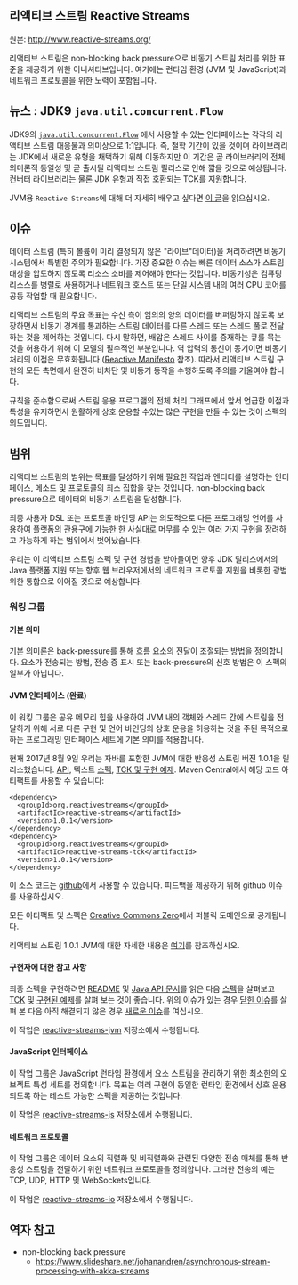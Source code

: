 ## 리액티브 스트림 Reactive Streams
원본: http://www.reactive-streams.org/

리액티브 스트림은 non-blocking back pressure으로 비동기 스트림 처리를 위한 표준을 제공하기 위한 이니셔티브입니다. 여기에는 런타임 환경 (JVM 및 JavaScript)과 네트워크 프로토콜을 위한 노력이 포함됩니다.

## 뉴스 : JDK9 `java.util.concurrent.Flow`

JDK9의 <a href="http://download.java.net/java/jdk9/docs/api/java/util/concurrent/Flow.html">`java.util.concurrent.Flow`</a> 에서 사용할 수 있는 인터페이스는 각각의 리액티브 스트림 대응물과 의미상으로 1:1입니다. 즉, 철학 기간이 있을 것이며 라이브러리는 JDK에서 새로운 유형을 채택하기 위해 이동하지만 이 기간은 곧 라이브러리의 전체 의미론적 동일성 및 곧 출시될 리액티브 스트림 릴리스로 인해 짧을 것으로 예상됩니다. 컨버터 라이브러리는 물론 JDK 유형과 직접 호환되는 TCK를 지원합니다.

JVM용 `Reactive Streams`에 대해 더 자세히 배우고 싶다면 <a href="https://github.com/reactive-streams/reactive-streams-jvm/blob/v1.0.1/README.md">이 글</a>을 읽으십시오.

## 이슈

데이터 스트림 (특히 볼륨이 미리 결정되지 않은 "라이브"데이터)을 처리하려면 비동기 시스템에서 특별한 주의가 필요합니다. 가장 중요한 이슈는 빠른 데이터 소스가 스트림 대상을 압도하지 않도록 리소스 소비를 제어해야 한다는 것입니다. 비동기성은 컴퓨팅 리소스를 병렬로 사용하거나 네트워크 호스트 또는 단일 시스템 내의 여러 CPU 코어를 공동 작업할 때 필요합니다.

리액티브 스트림의 주요 목표는 수신 측이 임의의 양의 데이터를 버퍼링하지 않도록 보장하면서 비동기 경계를 통과하는 스트림 데이터를 다른 스레드 또는 스레드 풀로 전달하는 것을 제어하는 ​​것입니다. 다시 말하면, 배압은 스레드 사이를 중재하는 큐를 묶는 것을 허용하기 위해 이 모델의 필수적인 부분입니다. 역 압력의 통신이 동기이면 비동기 처리의 이점은 무효화됩니다 (<a href="http://reactivemanifesto.org/">Reactive Manifesto</a> 참조). 따라서 리액티브 스트림 구현의 모든 측면에서 완전히 비차단 및 비동기 동작을 수행하도록 주의를 기울여야 합니다.

규칙을 준수함으로써 스트림 응용 프로그램의 전체 처리 그래프에서 앞서 언급한 이점과 특성을 유지하면서 원활하게 상호 운용할 수있는 많은 구현을 만들 수 있는 것이 스펙의 의도입니다.

## 범위

리액티브 스트림의 범위는 목표를 달성하기 위해 필요한 작업과 엔티티를 설명하는 인터페이스, 메소드 및 프로토콜의 최소 집합을 찾는 것입니다. non-blocking back pressure으로 데이터의 비동기 스트림을 달성합니다.

최종 사용자 DSL 또는 프로토콜 바인딩 API는 의도적으로 다른 프로그래밍 언어를 사용하여 플랫폼의 관용구에 가능한 한 사실대로 머무를 수 있는 여러 가지 구현을 장려하고 가능하게 하는 범위에서 벗어났습니다.

우리는 이 리액티브 스트림 스펙 및 구현 경험을 받아들이면 향후 JDK 릴리스에서의 Java 플랫폼 지원 또는 향후 웹 브라우저에서의 네트워크 프로토콜 지원을 비롯한 광범위한 통합으로 이어질 것으로 예상합니다.

### 워킹 그룹
#### 기본 의미
기본 의미론은 back-pressure를 통해 흐름 요소의 전달이 조절되는 방법을 정의합니다. 요소가 전송되는 방법, 전송 중 표시 또는 back-pressure의 신호 방법은 이 스펙의 일부가 아닙니다.

#### JVM 인터페이스 (완료)
이 워킹 그룹은 공유 메모리 힙을 사용하여 JVM 내의 객체와 스레드 간에 스트림을 전달하기 위해 서로 다른 구현 및 언어 바인딩의 상호 운용을 허용하는 것을 주된 목적으로 하는 프로그래밍 인터페이스 세트에 기본 의미를 적용합니다.

현재 2017년 8월 9일 우리는 자바를 포함한 JVM에 대한 반응성 스트림 버전 1.0.1을 릴리스했습니다. <a href="http://www.reactive-streams.org/reactive-streams-1.0.1-javadoc">API</a>, 텍스트 <a href="https://github.com/reactive-streams/reactive-streams-jvm/blob/v1.0.1/README.md#specification">스펙</a>, <a href="http://www.reactive-streams.org/reactive-streams-tck-1.0.1-javadoc">TCK 및 <a href="http://www.reactive-streams.org/reactive-streams-examples-1.0.1-javadoc">구현 예제</a>. Maven Central에서 해당 코드 아티팩트를 사용할 수 있습니다:

```
<dependency>
  <groupId>org.reactivestreams</groupId>
  <artifactId>reactive-streams</artifactId>
  <version>1.0.1</version>
</dependency>
<dependency>
  <groupId>org.reactivestreams</groupId>
  <artifactId>reactive-streams-tck</artifactId>
  <version>1.0.1</version>
</dependency>
```
이 소스 코드는 <a href="https://github.com/reactive-streams/reactive-streams-jvm/tree/v1.0.1">github</a>에서 사용할 수 있습니다. 피드백을 제공하기 위해 github 이슈를 사용하십시오.

모든 아티팩트 및 스펙은 <a href="http://creativecommons.org/publicdomain/zero/1.0">Creative Commons Zero</a>에서 퍼블릭 도메인으로 공개됩니다.

리액티브 스트림 1.0.1 JVM에 대한 자세한 내용은 <a href="http://www.reactive-streams.org/announce-1.0.1">여기</a>를 참조하십시오.

#### 구현자에 대한 참고 사항
최종 스펙을 구현하려면 <a href="https://github.com/reactive-streams/reactive-streams-jvm/blob/v1.0.1/README.md">README</a> 및 <a href="http://www.reactive-streams.org/reactive-streams-1.0.1-javadoc">Java API 문서</a>를 읽은 다음 <a href="https://github.com/reactive-streams/reactive-streams-jvm/blob/v1.0.1/README.md#specification">스펙</a>을 살펴보고 <a href="https://github.com/reactive-streams/reactive-streams-jvm/tree/v1.0.1/tck">TCK</a> 및 <a href="https://github.com/reactive-streams/reactive-streams-jvm/tree/v1.0.1/examples/src/main/java/org/reactivestreams/example/unicast">구현된 예제</a>를 살펴 보는 것이 좋습니다. 위의 이슈가 있는 경우
<a href="https://github.com/reactive-streams/reactive-streams-jvm/issues?page=1&state=closed">닫힌 이슈</a>를 살펴 본 다음 아직 해결되지 않은 경우 <a href="https://github.com/reactive-streams/reactive-streams-jvm/issues/new">새로운 이슈</a>를 여십시오.

이 작업은 <a href="https://github.com/reactive-streams/reactive-streams-jvm/">reactive-streams-jvm</a> 저장소에서 수행됩니다.

#### JavaScript 인터페이스
이 작업 그룹은 JavaScript 런타임 환경에서 요소 스트림을 관리하기 위한 최소한의 오브젝트 특성 세트를 정의합니다. 목표는 여러 구현이 동일한 런타임 환경에서 상호 운용되도록 하는 테스트 가능한 스펙을 제공하는 것입니다.

이 작업은 <a href="https://github.com/reactive-streams/reactive-streams-js/">reactive-streams-js</a> 저장소에서 수행됩니다.

#### 네트워크 프로토콜
이 작업 그룹은 데이터 요소의 직렬화 및 비직렬화와 관련된 다양한 전송 매체를 통해 반응성 스트림을 전달하기 위한 네트워크 프로토콜을 정의합니다. 그러한 전송의 예는 TCP, UDP, HTTP 및 WebSockets입니다.

이 작업은 <a href="https://github.com/reactive-streams/reactive-streams-io/">reactive-streams-io</a> 저장소에서 수행됩니다.


## 역자 참고
- non-blocking back pressure
  * https://www.slideshare.net/johanandren/asynchronous-stream-processing-with-akka-streams
